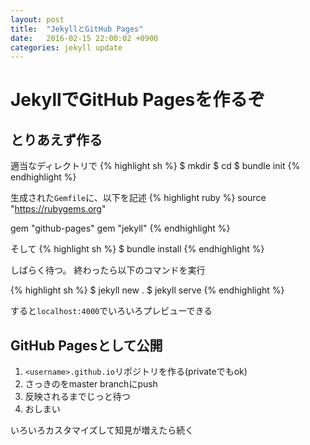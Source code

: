 ```yaml
---
layout: post
title:  "JekyllとGitHub Pages"
date:   2016-02-15 22:00:02 +0900
categories: jekyll update
---
```


# JekyllでGitHub Pagesを作るぞ

## とりあえず作る
適当なディレクトリで
{% highlight sh %}
$ mkdir <hogehoge>
$ cd <hogehoge>
$ bundle init
{% endhighlight %}

生成された`Gemfile`に、以下を記述
{% highlight ruby %}
source "https://rubygems.org"

gem "github-pages"
gem "jekyll"
{% endhighlight %}

そして
{% highlight sh %}
$ bundle install
{% endhighlight %}

しばらく待つ。
終わったら以下のコマンドを実行

{% highlight sh %}
$ jekyll new .
$ jekyll serve
{% endhighlight %}

すると`localhost:4000`でいろいろプレビューできる

## GitHub Pagesとして公開

1. `<username>.github.io`リポジトリを作る(privateでもok)
2. さっきの<foobar>をmaster branchにpush
3. 反映されるまでじっと待つ
4. おしまい

いろいろカスタマイズして知見が増えたら続く

